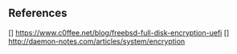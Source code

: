## References
[] https://www.c0ffee.net/blog/freebsd-full-disk-encryption-uefi
[] http://daemon-notes.com/articles/system/encryption
